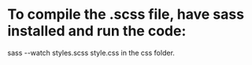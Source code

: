 # To compile the .scss file, have sass installed and run the code:

sass --watch styles.scss style.css 
in the css folder.
